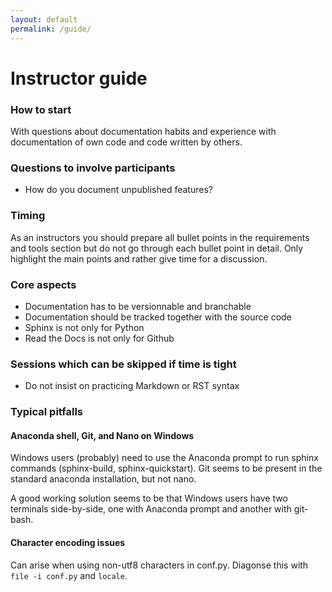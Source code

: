 ```yaml
---
layout: default
permalink: /guide/
---
```


# Instructor guide

### How to start

With questions about documentation habits and experience with documentation
of own code and code written by others.


### Questions to involve participants

- How do you document unpublished features?


### Timing

As an instructors you should prepare all bullet points in the requirements and
tools section but do not go through each bullet point in detail. Only highlight
the main points and rather give time for a discussion.


### Core aspects

- Documentation has to be versionnable and branchable
- Documentation should be tracked together with the source code
- Sphinx is not only for Python
- Read the Docs is not only for Github


### Sessions which can be skipped if time is tight

- Do not insist on practicing Markdown or RST syntax


### Typical pitfalls

#### Anaconda shell, Git, and Nano on Windows

Windows users (probably) need to use the Anaconda prompt to run sphinx commands
(sphinx-build, sphinx-quickstart). Git seems to be present in the standard
anaconda installation, but not nano.

A good working solution seems to be that Windows users have two terminals
side-by-side, one with Anaconda prompt and another with git-bash.


#### Character encoding issues

Can arise when using non-utf8 characters in conf.py. Diagonse this with ``file -i conf.py``
and ``locale``.
